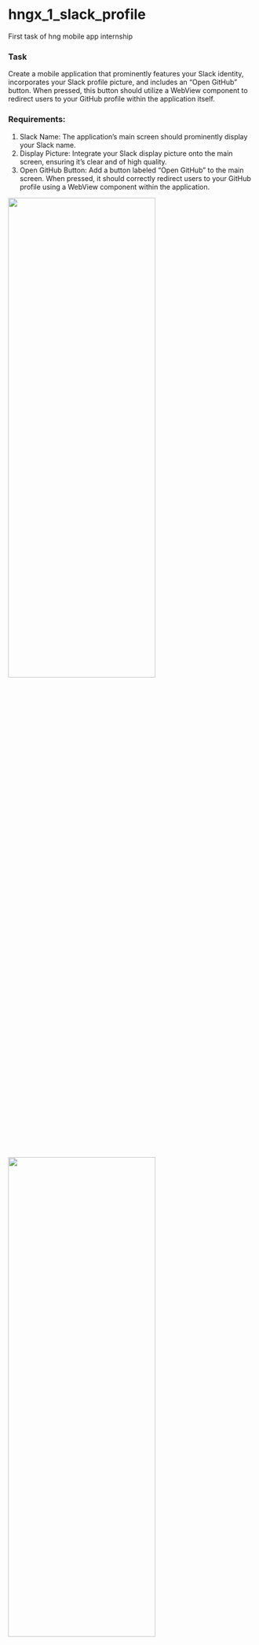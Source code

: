# hngx_1_slack_profile

First task of hng mobile app internship

### Task

Create a mobile application that prominently features your Slack identity, incorporates your Slack profile picture, and includes an “Open GitHub” button. When pressed, this button should utilize a WebView component to redirect users to your GitHub profile within the application itself.

### Requirements:

1. Slack Name: The application’s main screen should prominently display your Slack name.
2. Display Picture: Integrate your Slack display picture onto the main screen, ensuring it’s clear and of high quality.
3. Open GitHub Button: Add a button labeled “Open GitHub” to the main screen. When pressed, it should correctly redirect users to your GitHub profile using a WebView component within the application.

<img src="https://github.com/maqamylee0/hngx_1_slack_profile/assets/57020210/9574bd3d-bed7-48f4-be81-265d25d42bbf" width=300 height=50%>
<!-- <img src="https://github.com/maqamylee0/hngx_1_slack_profile/assets/57020210/6ce92aea-7796-4684-9250-3d77dd0238e4" width=300 height=50%> -->
<img src="https://github.com/maqamylee0/hngx_slack_profile_1/assets/57020210/4ac6e489-202b-4546-9d6d-cc40d6b488ee" width=300 height=50%>

## To get started
1. Clone the app
 ```
   git clone https://github.com/maqamylee0/hngx_1_slack_profile.git
 ```
2. Get dependencies.
    - the url_launcher package to open the link in the broswer!
    - the flutter_inappwebview package to open browser within the app.
```
flutter pub get
```
3. Run app
```
flutter run
```
Link to appetize app
```
https://appetize.io/app/fdflscodmpu5myujr3ds6g5cfu?device=pixel7&osVersion=13.0&scale=75&proxy=intercept
```
